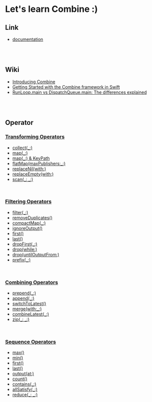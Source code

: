 # Let's learn Combine :)

## Link
- <a href="https://developer.apple.com/documentation/Combine">documentation</a>

<br>
<br>

## Wiki
- <a href="https://github.com/kyeoeol/combine-learning/wiki/Introducing-Combine">Introducing Combine</a>
- <a href="https://github.com/kyeoeol/combine-learning/wiki/Getting-Started-with-the-Combine-framework-in-Swift">Getting Started with the Combine framework in Swift</a>
- <a href="https://github.com/kyeoeol/combine-learning/wiki/RunLoop.main-vs-DispatchQueue.main:-The-differences-explained">RunLoop.main vs DispatchQueue.main: The differences explained</a>

<br>
<br>

## Operator

### <a href="https://github.com/kyeoeol/combine-learning/blob/main/CombineTransformingOperators.playground/Contents.swift">Transforming Operators</a>
- <a href="https://developer.apple.com/documentation/combine/publisher/collect(_:)">collect(_:)</a>
- <a href="https://developer.apple.com/documentation/combine/publisher/map(_:)-99evh">map(_:)</a>
- <a href="https://developer.apple.com/documentation/combine/publisher/map(_:)-6sm0a">map(_:) & KeyPath</a>
- <a href="https://developer.apple.com/documentation/combine/future/flatmap(maxpublishers:_:)-61pe1">flatMap(maxPublishers:_:)</a>
- <a href="https://developer.apple.com/documentation/combine/just/replacenil(with:)">replaceNil(with:)</a>
- <a href="https://developer.apple.com/documentation/combine/publisher/replaceempty(with:)">replaceEmpty(with:)</a>
- <a href="https://developer.apple.com/documentation/combine/publisher/scan(_:_:)">scan(_: _:)</a>

<br>

### <a href="https://github.com/kyeoeol/combine-learning/blob/main/CombineFilteringOperators.playground/Contents.swift">Filtering Operators</a>
- <a href="https://developer.apple.com/documentation/combine/publisher/filter(_:)">filter(_:)</a>
- <a href="https://developer.apple.com/documentation/combine/fail/removeduplicates()">removeDuplicates()</a>
- <a href="https://developer.apple.com/documentation/combine/publisher/compactmap(_:)">compactMap(_:)</a>
- <a href="https://developer.apple.com/documentation/combine/fail/ignoreoutput()">ignoreOutput()</a>
- <a href="https://developer.apple.com/documentation/combine/publisher/first()">first()</a>
- <a href="https://developer.apple.com/documentation/combine/publisher/last()">last()</a>
- <a href="https://developer.apple.com/documentation/combine/fail/dropfirst(_:)">dropFirst(_:)</a>
- <a href="https://developer.apple.com/documentation/combine/fail/drop(while:)">drop(while:)</a>
- <a href="https://developer.apple.com/documentation/combine/fail/drop(untiloutputfrom:)">drop(untilOutputFrom:)</a>
- <a href="https://developer.apple.com/documentation/combine/fail/prefix(_:)">prefix(_:)</a>

<br>

### <a href="https://github.com/kyeoeol/combine-learning/blob/main/CombineCombiningOperators.playground/Contents.swift">Combining Operators</a>
- <a href="https://developer.apple.com/documentation/combine/publisher/prepend(_:)-v9sb">prepend(_:)</a>
- <a href="https://developer.apple.com/documentation/combine/publisher/append(_:)-5yh02">append(_:)</a>
- <a href="https://developer.apple.com/documentation/combine/publisher/switchtolatest()-453ht">switchToLatest()</a>
- <a href="https://developer.apple.com/documentation/combine/fail/merge(with:_:)">merge(with:_:)</a>
- <a href="https://developer.apple.com/documentation/combine/just/combinelatest(_:)">combineLatest(_:)</a>
- <a href="https://developer.apple.com/documentation/combine/publisher/zip(_:_:)-8d7k7">zip(_: _:)</a>

<br>

### <a href="https://github.com/kyeoeol/combine-learning/blob/main/CombineSequenceOperators.playground/Contents.swift">Sequence Operators</a>
- <a href="https://developer.apple.com/documentation/combine/fail/max()">max()</a>
- <a href="https://developer.apple.com/documentation/combine/fail/min()">min()</a>
- <a href="https://developer.apple.com/documentation/combine/fail/first()">first()</a>
- <a href="https://developer.apple.com/documentation/combine/fail/last()">last()</a>
- <a href="https://developer.apple.com/documentation/combine/fail/output(at:)">output(at:)</a>
- <a href="https://developer.apple.com/documentation/combine/fail/count()">count()</a>
- <a href="https://developer.apple.com/documentation/combine/fail/contains(_:)">contains(_:)</a>
- <a href="https://developer.apple.com/documentation/combine/fail/allsatisfy(_:)">allSatisfy(_:)</a>
- <a href="https://developer.apple.com/documentation/combine/fail/reduce(_:_:)">reduce(_: _:)</a>
